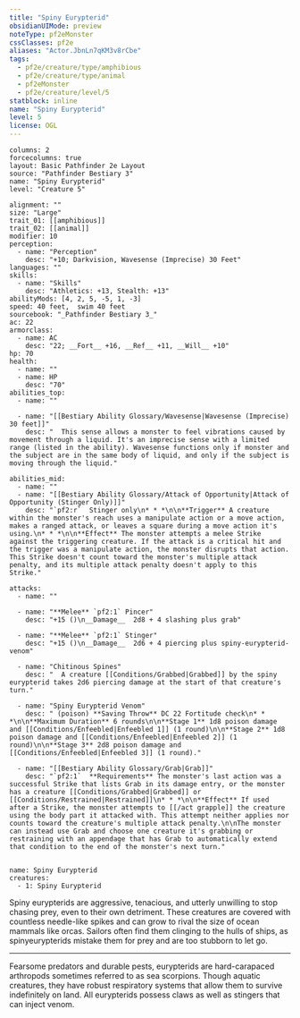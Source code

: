 ```yaml
---
title: "Spiny Eurypterid"
obsidianUIMode: preview
noteType: pf2eMonster
cssClasses: pf2e
aliases: "Actor.JbnLn7qKM3v8rCbe" 
tags:
  - pf2e/creature/type/amphibious
  - pf2e/creature/type/animal
  - pf2eMonster
  - pf2e/creature/level/5
statblock: inline
name: "Spiny Eurypterid"
level: 5
license: OGL
---
```


```statblock
columns: 2
forcecolumns: true
layout: Basic Pathfinder 2e Layout
source: "Pathfinder Bestiary 3"
name: "Spiny Eurypterid"
level: "Creature 5"

alignment: ""
size: "Large"
trait_01: [[amphibious]]
trait_02: [[animal]]
modifier: 10
perception:
  - name: "Perception"
    desc: "+10; Darkvision, Wavesense (Imprecise) 30 Feet"
languages: ""
skills:
  - name: "Skills"
    desc: "Athletics: +13, Stealth: +13"
abilityMods: [4, 2, 5, -5, 1, -3]
speed: 40 feet,  swim 40 feet
sourcebook: "_Pathfinder Bestiary 3_"
ac: 22
armorclass:
  - name: AC
    desc: "22; __Fort__ +16, __Ref__ +11, __Will__ +10"
hp: 70
health:
  - name: ""
  - name: HP
    desc: "70"
abilities_top:
  - name: ""

  - name: "[[Bestiary Ability Glossary/Wavesense|Wavesense (Imprecise) 30 feet]]"
    desc: "  This sense allows a monster to feel vibrations caused by movement through a liquid. It's an imprecise sense with a limited range (listed in the ability). Wavesense functions only if monster and the subject are in the same body of liquid, and only if the subject is moving through the liquid."

abilities_mid:
  - name: ""
  - name: "[[Bestiary Ability Glossary/Attack of Opportunity|Attack of Opportunity (Stinger Only)]]"
    desc: "`pf2:r`  Stinger only\n* * *\n\n**Trigger** A creature within the monster's reach uses a manipulate action or a move action, makes a ranged attack, or leaves a square during a move action it's using.\n* * *\n\n**Effect** The monster attempts a melee Strike against the triggering creature. If the attack is a critical hit and the trigger was a manipulate action, the monster disrupts that action. This Strike doesn't count toward the monster's multiple attack penalty, and its multiple attack penalty doesn't apply to this Strike."

attacks:
  - name: ""

  - name: "**Melee** `pf2:1` Pincer"
    desc: "+15 ()\n__Damage__  2d8 + 4 slashing plus grab"

  - name: "**Melee** `pf2:1` Stinger"
    desc: "+15 ()\n__Damage__  2d6 + 4 piercing plus spiny-eurypterid-venom"

  - name: "Chitinous Spines"
    desc: "  A creature [[Conditions/Grabbed|Grabbed]] by the spiny eurypterid takes 2d6 piercing damage at the start of that creature's turn."

  - name: "Spiny Eurypterid Venom"
    desc: " (poison) **Saving Throw** DC 22 Fortitude check\n* * *\n\n**Maximum Duration** 6 rounds\n\n**Stage 1** 1d8 poison damage and [[Conditions/Enfeebled|Enfeebled 1]] (1 round)\n\n**Stage 2** 1d8 poison damage and [[Conditions/Enfeebled|Enfeebled 2]] (1 round)\n\n**Stage 3** 2d8 poison damage and [[Conditions/Enfeebled|Enfeebled 3]] (1 round)."

  - name: "[[Bestiary Ability Glossary/Grab|Grab]]"
    desc: "`pf2:1`  **Requirements** The monster's last action was a successful Strike that lists Grab in its damage entry, or the monster has a creature [[Conditions/Grabbed|Grabbed]] or [[Conditions/Restrained|Restrained]]\n* * *\n\n**Effect** If used after a Strike, the monster attempts to [[/act grapple]] the creature using the body part it attacked with. This attempt neither applies nor counts toward the creature's multiple attack penalty.\n\nThe monster can instead use Grab and choose one creature it's grabbing or restraining with an appendage that has Grab to automatically extend that condition to the end of the monster's next turn."
 
```

```encounter-table
name: Spiny Eurypterid
creatures:
  - 1: Spiny Eurypterid
```



Spiny eurypterids are aggressive, tenacious, and utterly unwilling to stop chasing prey, even to their own detriment. These creatures are covered with countless needle-like spikes and can grow to rival the size of ocean mammals like orcas. Sailors often find them clinging to the hulls of ships, as spinyeurypterids mistake them for prey and are too stubborn to let go.

* * *

Fearsome predators and durable pests, eurypterids are hard-carapaced arthropods sometimes referred to as sea scorpions. Though aquatic creatures, they have robust respiratory systems that allow them to survive indefinitely on land. All eurypterids possess claws as well as stingers that can inject venom.
